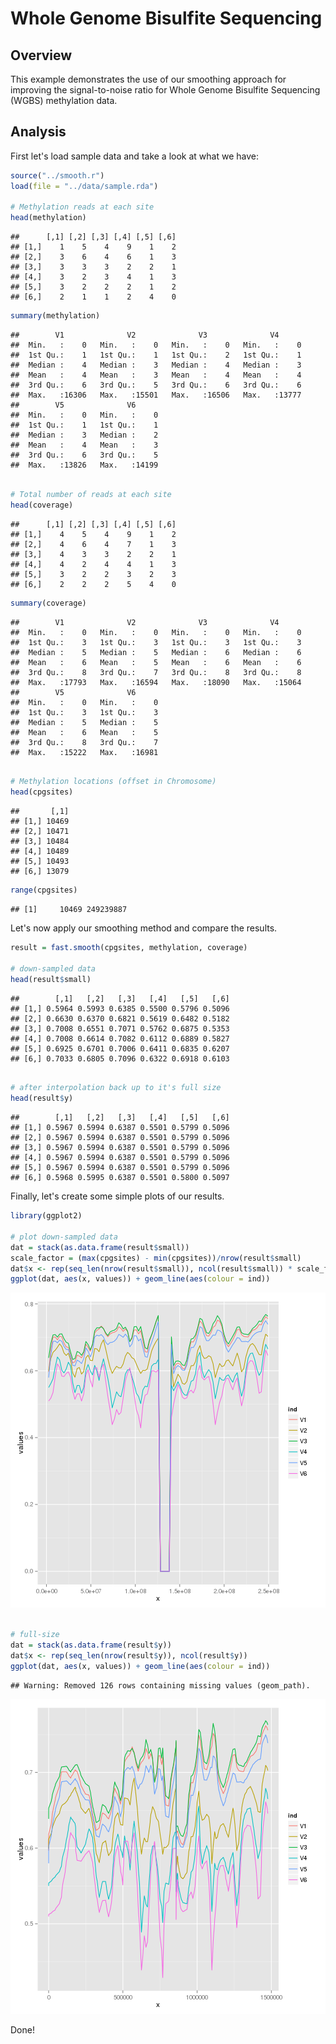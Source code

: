Whole Genome Bisulfite Sequencing
=================================

Overview
--------
This example demonstrates the use of our smoothing approach for improving the
signal-to-noise ratio for Whole Genome Bisulfite Sequencing (WGBS) methylation
data.

Analysis
--------
First let's load sample data and take a look at what we have:

```r
source("../smooth.r")
load(file = "../data/sample.rda")

# Methylation reads at each site
head(methylation)
```

```
##      [,1] [,2] [,3] [,4] [,5] [,6]
## [1,]    1    5    4    9    1    2
## [2,]    3    6    4    6    1    3
## [3,]    3    3    3    2    2    1
## [4,]    3    2    3    4    1    3
## [5,]    3    2    2    2    1    2
## [6,]    2    1    1    2    4    0
```

```r
summary(methylation)
```

```
##        V1              V2              V3              V4       
##  Min.   :    0   Min.   :    0   Min.   :    0   Min.   :    0  
##  1st Qu.:    1   1st Qu.:    1   1st Qu.:    2   1st Qu.:    1  
##  Median :    4   Median :    3   Median :    4   Median :    3  
##  Mean   :    4   Mean   :    3   Mean   :    4   Mean   :    4  
##  3rd Qu.:    6   3rd Qu.:    5   3rd Qu.:    6   3rd Qu.:    6  
##  Max.   :16306   Max.   :15501   Max.   :16506   Max.   :13777  
##        V5              V6       
##  Min.   :    0   Min.   :    0  
##  1st Qu.:    1   1st Qu.:    1  
##  Median :    3   Median :    2  
##  Mean   :    4   Mean   :    3  
##  3rd Qu.:    6   3rd Qu.:    5  
##  Max.   :13826   Max.   :14199
```

```r

# Total number of reads at each site
head(coverage)
```

```
##      [,1] [,2] [,3] [,4] [,5] [,6]
## [1,]    4    5    4    9    1    2
## [2,]    4    6    4    7    1    3
## [3,]    4    3    3    2    2    1
## [4,]    4    2    4    4    1    3
## [5,]    3    2    2    3    2    3
## [6,]    2    2    2    5    4    0
```

```r
summary(coverage)
```

```
##        V1              V2              V3              V4       
##  Min.   :    0   Min.   :    0   Min.   :    0   Min.   :    0  
##  1st Qu.:    3   1st Qu.:    3   1st Qu.:    3   1st Qu.:    3  
##  Median :    5   Median :    5   Median :    6   Median :    6  
##  Mean   :    6   Mean   :    5   Mean   :    6   Mean   :    6  
##  3rd Qu.:    8   3rd Qu.:    7   3rd Qu.:    8   3rd Qu.:    8  
##  Max.   :17793   Max.   :16594   Max.   :18090   Max.   :15064  
##        V5              V6       
##  Min.   :    0   Min.   :    0  
##  1st Qu.:    3   1st Qu.:    3  
##  Median :    5   Median :    5  
##  Mean   :    6   Mean   :    5  
##  3rd Qu.:    8   3rd Qu.:    7  
##  Max.   :15222   Max.   :16981
```

```r

# Methylation locations (offset in Chromosome)
head(cpgsites)
```

```
##       [,1]
## [1,] 10469
## [2,] 10471
## [3,] 10484
## [4,] 10489
## [5,] 10493
## [6,] 13079
```

```r
range(cpgsites)
```

```
## [1]     10469 249239887
```


Let's now apply our smoothing method and compare the results.

```r
result = fast.smooth(cpgsites, methylation, coverage)

# down-sampled data
head(result$small)
```

```
##        [,1]   [,2]   [,3]   [,4]   [,5]   [,6]
## [1,] 0.5964 0.5993 0.6385 0.5500 0.5796 0.5096
## [2,] 0.6630 0.6370 0.6821 0.5619 0.6482 0.5182
## [3,] 0.7008 0.6551 0.7071 0.5762 0.6875 0.5353
## [4,] 0.7008 0.6614 0.7082 0.6112 0.6889 0.5827
## [5,] 0.6925 0.6701 0.7006 0.6411 0.6835 0.6207
## [6,] 0.7033 0.6805 0.7096 0.6322 0.6918 0.6103
```

```r

# after interpolation back up to it's full size
head(result$y)
```

```
##        [,1]   [,2]   [,3]   [,4]   [,5]   [,6]
## [1,] 0.5967 0.5994 0.6387 0.5501 0.5799 0.5096
## [2,] 0.5967 0.5994 0.6387 0.5501 0.5799 0.5096
## [3,] 0.5967 0.5994 0.6387 0.5501 0.5799 0.5096
## [4,] 0.5967 0.5994 0.6387 0.5501 0.5799 0.5096
## [5,] 0.5967 0.5994 0.6387 0.5501 0.5799 0.5096
## [6,] 0.5968 0.5995 0.6387 0.5501 0.5800 0.5097
```


Finally, let's create some simple plots of our results.


```r
library(ggplot2)

# plot down-sampled data
dat = stack(as.data.frame(result$small))
scale_factor = (max(cpgsites) - min(cpgsites))/nrow(result$small)
dat$x <- rep(seq_len(nrow(result$small)), ncol(result$small)) * scale_factor
ggplot(dat, aes(x, values)) + geom_line(aes(colour = ind))
```

![plot of chunk visualization](figure/visualization1.png) 

```r

# full-size
dat = stack(as.data.frame(result$y))
dat$x <- rep(seq_len(nrow(result$y)), ncol(result$y))
ggplot(dat, aes(x, values)) + geom_line(aes(colour = ind))
```

```
## Warning: Removed 126 rows containing missing values (geom_path).
```

![plot of chunk visualization](figure/visualization2.png) 


Done!

